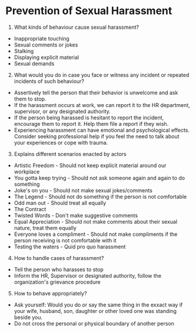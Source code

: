 # Prevention of Sexual Harassment
1. What kinds of behaviour cause sexual harassment?

* Inappropriate touching 
* Sexual comments or jokes
* Stalking
* Displaying explicit material
* Sexual demands

2. What would you do in case you face or witness any incident or repeated incidents of such behaviour?

* Assertively tell the person that their behavior is unwelcome and ask them to stop.
* If the harassment occurs at work, we can report it to the HR department, supervisor, or any designated authority.
* If the person being harassed is hesitant to report the incident, encourage them to report it. Help them file a report if they wish.
* Experiencing harassment can have emotional and psychological effects. Consider seeking professional help if you feel the need to talk about your experiences or cope with trauma.

3. Explains different scenarios enacted by actors

* Artistic Freedom - Should not keep explicit material around our workplace
* You gotta keep trying - Should not ask someone again and again to do something
* Joke's on you - Should not make sexual jokes/comments
* The Legend - Should not do something if the person is not comfortable
* Odd man out - Should treat all equally
* The Contract
* Twisted Words - Don't make suggestive comments
* Equal Appreciation - Should not make comments about their sexual nature, treat them equally
* Everyone loves a compliment - Should not make compliments if the person receiving is not comfortable with it
* Testing the waters - Quid pro quo harassment 

4. How to handle cases of harassment?

* Tell the person who harasses to stop
* Inform the HR, Supervisor or designated authority, follow the organization's grievance procedure


5. How to behave appropriately?

* Ask yourself: Would you do or say the same thing in the exxact way if your wife, husband, son, daughter or other loved one was standing beside you.
* Do not cross the personal or physical boundary of another person

